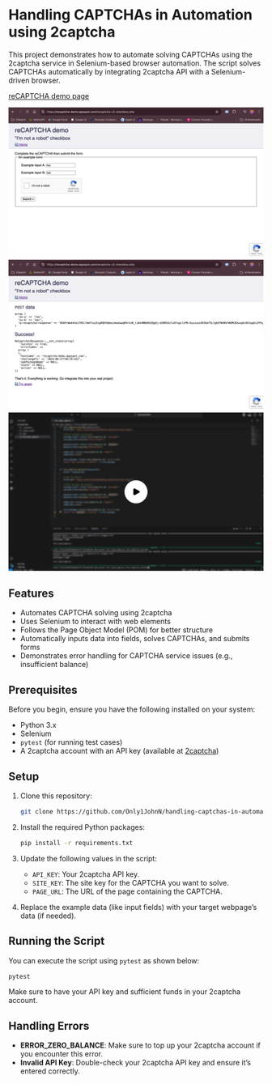 # Handling CAPTCHAs in Automation using 2captcha

This project demonstrates how to automate solving CAPTCHAs using the 2captcha service in Selenium-based browser automation. The script solves CAPTCHAs automatically by integrating 2captcha API with a Selenium-driven browser.

[reCAPTCHA demo page](https://recaptcha-demo.appspot.com/recaptcha-v2-checkbox.php)

![Website Screenshot1](ref/Img_1.png)
![Website Screenshot2](ref/Img_2.png)
[![Watch the demo video](ref/thumbnail.png)](https://youtu.be/10X5B2aSK9Y?si=Slc58HEc37Np2eSq)

## Features

- Automates CAPTCHA solving using 2captcha
- Uses Selenium to interact with web elements
- Follows the Page Object Model (POM) for better structure
- Automatically inputs data into fields, solves CAPTCHAs, and submits forms
- Demonstrates error handling for CAPTCHA service issues (e.g., insufficient balance)

## Prerequisites

Before you begin, ensure you have the following installed on your system:

- Python 3.x
- Selenium
- `pytest` (for running test cases)
- A 2captcha account with an API key (available at [2captcha](https://2captcha.com))

## Setup

1. Clone this repository:
   ```bash
   git clone https://github.com/Only1JohnN/handling-captchas-in-automation-using_2captcha
   ```

2. Install the required Python packages:
   ```bash
   pip install -r requirements.txt
   ```

3. Update the following values in the script:
   - `API_KEY`: Your 2captcha API key.
   - `SITE_KEY`: The site key for the CAPTCHA you want to solve.
   - `PAGE_URL`: The URL of the page containing the CAPTCHA.

4. Replace the example data (like input fields) with your target webpage’s data (if needed).

## Running the Script

You can execute the script using `pytest` as shown below:

```bash
pytest
```

Make sure to have your API key and sufficient funds in your 2captcha account.



## Handling Errors

- **ERROR_ZERO_BALANCE**: Make sure to top up your 2captcha account if you encounter this error.
- **Invalid API Key**: Double-check your 2captcha API key and ensure it’s entered correctly.